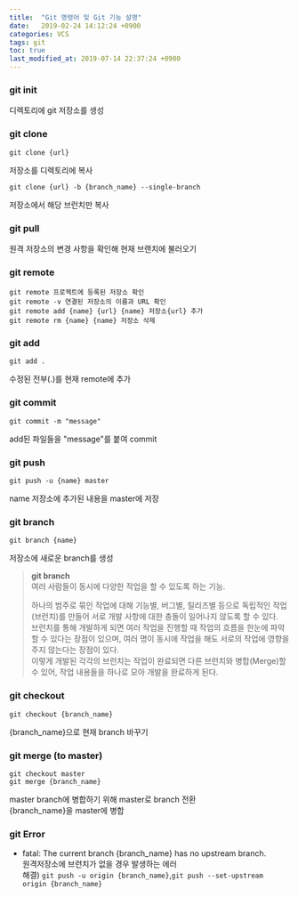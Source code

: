 ```yaml
---
title:  "Git 명령어 및 Git 기능 설명"
date:   2019-02-24 14:12:24 +0900
categories: VCS
tags: git
toc: true
last_modified_at: 2019-07-14 22:37:24 +0900
---
```


### git init

디렉토리에 git 저장소를 생성

### git clone

```
git clone {url}
```
저장소를 디렉토리에 복사

```
git clone {url} -b {branch_name} --single-branch
```
저장소에서 해당 브런치만 복사

### git pull 

원격 저장소의 변경 사항을 확인해 현재 브랜치에 불러오기

### git remote

```
git remote 프로젝트에 등록된 저장소 확인
git remote -v 연결된 저장소의 이름과 URL 확인 
git remote add {name} {url} {name} 저장소{url} 추가 
git remote rm {name} {name} 저장소 삭제 
```

### git add

```
git add .
```
수정된 전부(.)를 현재 remote에 추가

### git commit 

```
git commit -m "message"
```
add된 파일들을 "message"를 붙여 commit

### git push 

```
git push -u {name} master
```
name 저장소에 추가된 내용을 master에 저장

### git branch

```
git branch {name}
```
저장소에 새로운 branch를 생성

> **git branch**  
여러 사람들이 동시에 다양한 작업을 할 수 있도록 하는 기능.  
>  
> 하나의 범주로 묶인 작업에 대해 기능별, 버그별, 릴리즈별 등으로 독립적인 작업(브런치)를 만들어 서로 개발 사항에 대한 충돌이 일어나지 않도록 할 수 있다.  
브런치를 통해 개발하게 되면 여러 작업을 진행할 때 작업의 흐름을 한눈에 파악할 수 있다는 장점이 있으며, 여러 명이 동시에 작업을 해도 서로의 작업에 영향을 주지 않는다는 장점이 있다.  
이렇게 개발된 각각의 브런치는 작업이 완료되면 다른 브런치와 병합(Merge)할 수 있어, 작업 내용들을 하나로 모아 개발을 완료하게 된다.  

### git checkout

```
git checkout {branch_name}
```
{branch_name}으로 현재 branch 바꾸기

### git merge (to master)

```
git checkout master
git merge {branch_name}
```
master branch에 병합하기 위해 master로 branch 전환  
{branch_name}을 master에 병합  
  
### git Error

* fatal: The current branch {branch_name} has no upstream branch.  
원격저장소에 브런치가 없을 경우 발생하는 에러  
해결) `git push -u origin {branch_name}`,`git push --set-upstream origin {branch_name}`